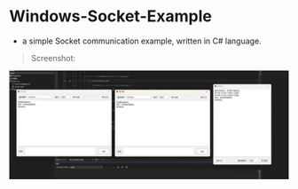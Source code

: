 # Windows-Socket-Example
+ a simple Socket communication example, written in C# language.
> Screenshot:
> 
![Screenshot.png](Screenshot.png)
